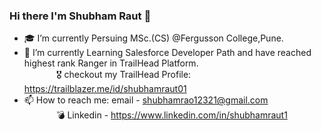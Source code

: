 ### Hi there I'm Shubham Raut 👋

- 🎓 I’m currently Persuing MSc.(CS) @Fergusson College,Pune.<br>
- 🚀 I’m currently Learning Salesforce Developer Path and have reached highest rank Ranger in TrailHead Platform. <br>
      &nbsp;&nbsp;&nbsp;&nbsp;&nbsp;&nbsp;&nbsp;&nbsp;&nbsp;&nbsp;&nbsp;&nbsp;   🎖️ checkout my TrailHead Profile: https://trailblazer.me/id/shubhamraut01
- 📫 How to reach me: email - shubhamrao12321@gmail.com <br>
            &nbsp;&nbsp;&nbsp;&nbsp;&nbsp;&nbsp;&nbsp;&nbsp;&nbsp;&nbsp;&nbsp;&nbsp;          💣 Linkedin - https://www.linkedin.com/in/shubhamraut1
